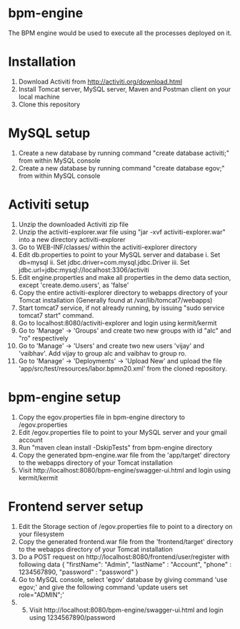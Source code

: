 # bpm-engine
The BPM engine would be used to execute all the processes deployed on it.

# Installation

1. Download Activiti from http://activiti.org/download.html
2. Install Tomcat server, MySQL server, Maven and Postman client on your local machine
3. Clone this repository

# MySQL setup

1. Create a new database by running command "create database activiti;" from within MySQL console
2. Create a new database by running command "create database egov;" from within MySQL console

# Activiti setup

1. Unzip the downloaded Activiti zip file
2. Unzip the activiti-explorer.war file using "jar -xvf activiti-explorer.war" into a new directory activiti-explorer
3. Go to WEB-INF/classes/ within the activiti-explorer directory
4. Edit db.properties to point to your MySQL server and database
	i. Set db=mysql
	ii. Set jdbc.driver=com.mysql.jdbc.Driver
	iii. Set jdbc.url=jdbc:mysql://localhost:3306/activiti
5. Edit engine.properties and make all properties in the demo data section, except 'create.demo.users', as 'false'
6. Copy the entire activiti-explorer directory to webapps directory of your Tomcat installation (Generally found at /var/lib/tomcat7/webapps)
7. Start tomcat7 service, if not already running, by issuing "sudo service tomcat7 start" command.
8. Go to localhost:8080/activiti-explorer and login using kermit/kermit
9. Go to 'Manage' -> 'Groups' and create two new groups with id "alc" and "ro" respectively
10. Go to 'Manage' -> 'Users' and create two new users 'vijay' and 'vaibhav'. Add vijay to group alc and vaibhav to group ro.
11. Go to 'Manage' -> 'Deployments' -> 'Upload New' and upload the file 'app/src/test/resources/labor.bpmn20.xml' from the cloned repository.

# bpm-engine setup

1. Copy the egov.properties file in bpm-engine directory to /egov.properties
2. Edit /egov.properties file to point to your MySQL server and your gmail account
3. Run "maven clean install -DskipTests" from bpm-engine directory
4. Copy the generated bpm-engine.war file from the 'app/target' directory to the webapps directory of your Tomcat installation
5. Visit http://localhost:8080/bpm-engine/swagger-ui.html and login using kermit/kermit

# Frontend server setup

1. Edit the Storage section of /egov.properties file to point to a directory on your filesystem
2. Copy the generated frontend.war file from the 'frontend/target' directory to the webapps directory of your Tomcat installation
3. Do a POST request on http://localhost:8080/frontend/user/register with following data
        {
            "firstName": "Admin",
            "lastName" : "Account",
            "phone" : 1234567890,
            "password" : "password"
        }
4. Go to MySQL console, select 'egov' database by giving command 'use egov;' and give the following command 'update users set role="ADMIN";'
5. 5. Visit http://localhost:8080/bpm-engine/swagger-ui.html and login using 1234567890/password